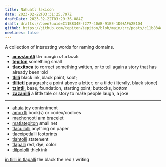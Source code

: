 ```yaml
---
title: Nahuatl lexicon
date: 2023-02-22T03:31:25.797Z
draftDate: 2023-02-22T03:29:36.084Z
draft: drafts://open?uuid=C11B834E-3277-40AB-91EE-1D0BAFA2E1D4
github: https://github.com/tepiton/tepiton/blob/main/src/posts/c11b834e-3277-40ab-91ee-1d0bafa2e1d4.md
newlines: false
---
```

A collection of interesting words
for naming domains.
<!-- excerpt -->

- [**amoxtentli**](https://nahuatl.uoregon.edu/content/amoxtentli) the margin of a book
- [**tepiton**](https://nahuatl.uoregon.edu/content/tepiton) something small
- [**tlacxitoca**](https://nahuatl.uoregon.edu/content/tlacxitoca) to correct something written, or to tell again a story that has already been told
- [**tlilli**](https://nahuatl.uoregon.edu/content/tlilli) black ink, black paint, soot;
- [**tliltetl**](https://nahuatl.uoregon.edu/content/tliltetl) paragraph; a point above a letter; or a tilde (literally, black stone)
- [**tzintli**.](https://nahuatl.uoregon.edu/content/tzintli) base, foundation, starting point; buttocks, bottom
- [**zazanilli**](https://nahuatl.uoregon.edu/content/zazanilli) a little tale or story to make people laugh, a joke

---

- [ahuia](https://nahuatl.uoregon.edu/content/ahuia) joy contentment
- [amoxtli](https://nahuatl.uoregon.edu/content/amoxtli) book(s) or codex/codices
- [machoncotl](https://nahuatl.uoregon.edu/content/machoncotl) arm bracelet
- [matlatepiton](https://en.wiktionary.org/wiki/matlatepiton#Classical_Nahuatl) small net
- [tlacuilolli](https://nahuatl.uoregon.edu/content/tlacuilolli) anything on paper
- tlacxipetlalli footprints
- [tlahtolli](https://nahuatl.uoregon.edu/content/tlahtolli-0) statement
- [tlapalli](https://nahuatl.uoregon.edu/content/tlapalli-0) red, dye, color
- [tlilpololli](https://nahuatl.uoregon.edu/content/tlilpololli) thick ink



[in tlilli in tlapalli](https://nahuatl.uoregon.edu/node/202072) the black the red / writing
